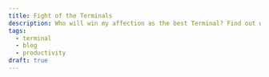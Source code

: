 ```yaml
---
title: Fight of the Terminals
description: Who will win my affection as the best Terminal? Find out what terminal I use daily and why.
tags:
  - terminal
  - blog
  - productivity
draft: true
---
```

